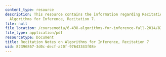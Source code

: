 ```yaml
---
content_type: resource
description: This resource contains the information regarding Recitation Notes on
  Algorithms for Inference, Recitation 7.
file: null
file_location: /coursemedia/6-438-algorithms-for-inference-fall-2014/823968673d0cdecfa20f97643343f08e_MIT6_438F14_rec7.pdf
file_type: application/pdf
resourcetype: Document
title: Recitation Notes on Algorithms for Inference, Recitation 7
uid: 82396867-3d0c-decf-a20f-97643343f08e
---
```

